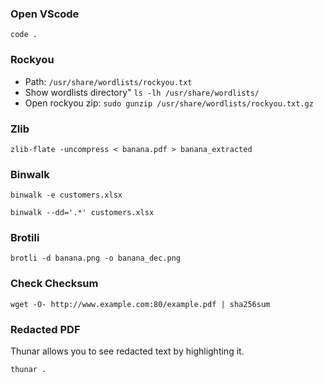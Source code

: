 
### Open VScode

```
code .
```


### Rockyou

- Path: `/usr/share/wordlists/rockyou.txt`
- Show wordlists directory" `ls -lh /usr/share/wordlists/`
- Open rockyou zip: `sudo gunzip /usr/share/wordlists/rockyou.txt.gz`

### Zlib

```
zlib-flate -uncompress < banana.pdf > banana_extracted
```

### Binwalk

```
binwalk -e customers.xlsx
```

```
binwalk --dd='.*' customers.xlsx
```

### Brotili

```
brotli -d banana.png -o banana_dec.png
```


### Check Checksum
```
wget -O- http://www.example.com:80/example.pdf | sha256sum
```

### Redacted PDF
Thunar allows you to see redacted text by highlighting it. 
```
thunar .
```


